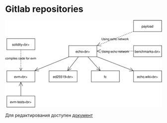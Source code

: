 # Gitlab repositories

![gitlab_reps.svg](gitlab_reps.svg)

Для редактирования доступен [документ](https://drive.google.com/file/d/1YSr7TAQZUejlT0wrZTe1c9mt-IbqUAyT/view)